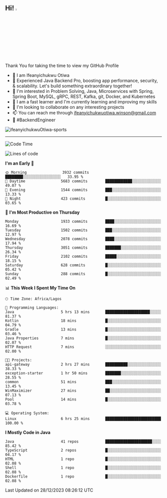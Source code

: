<!-- BLOG-POST-LIST:START --><!-- BLOG-POST-LIST:END -->

## Hi! <img src="https://media.giphy.com/media/hvRJCLFzcasrR4ia7z/giphy.gif" width="4%"> 

Thank You for taking the time to view my GitHub Profile

- 👋 I am Ifeanyichukwu Otiwa
- 🚀 Experienced Java Backend Pro, boosting app performance, security, & scalability. Let's build something extraordinary together!
- 👀 I'm interested in Problem Solving, Java, Microservices with Spring, Spring Boot, MySQL, gRPC, REST, Kafka, git, Docker, and Kubernetes
- 🌱 I am a fast learner and I'm currently learning and improving my skills
- 💞️ I'm looking to collaborate on any interesting projects
- 📫 You can reach me through ifeanyichukwuotiwa.winson@gmail.com
- 🚀 #BackendEngineer

<p align="left" marginTop="10px"> <img src="https://komarev.com/ghpvc/?username=ifeanyichukwuOtiwa-sports&label=Profile%20views&color=0e75b6&style=for-the-badge" alt="ifeanyichukwuOtiwa-sports" /> </p>

***

<!--START_SECTION:waka-->
![Code Time](http://img.shields.io/badge/Code%20Time-2%2C047%20hrs%2049%20mins-blue)

![Lines of code](https://img.shields.io/badge/From%20Hello%20World%20I%27ve%20Written-4.3%20million%20lines%20of%20code-blue)

**I'm an Early 🐤** 

```text
🌞 Morning                3932 commits        ████████░░░░░░░░░░░░░░░░░   33.95 % 
🌆 Daytime                5683 commits        ████████████░░░░░░░░░░░░░   49.07 % 
🌃 Evening                1544 commits        ███░░░░░░░░░░░░░░░░░░░░░░   13.33 % 
🌙 Night                  423 commits         █░░░░░░░░░░░░░░░░░░░░░░░░   03.65 % 
```
📅 **I'm Most Productive on Thursday** 

```text
Monday                   1933 commits        ████░░░░░░░░░░░░░░░░░░░░░   16.69 % 
Tuesday                  1502 commits        ███░░░░░░░░░░░░░░░░░░░░░░   12.97 % 
Wednesday                2078 commits        ████░░░░░░░░░░░░░░░░░░░░░   17.94 % 
Thursday                 3051 commits        ███████░░░░░░░░░░░░░░░░░░   26.34 % 
Friday                   2102 commits        █████░░░░░░░░░░░░░░░░░░░░   18.15 % 
Saturday                 628 commits         █░░░░░░░░░░░░░░░░░░░░░░░░   05.42 % 
Sunday                   288 commits         █░░░░░░░░░░░░░░░░░░░░░░░░   02.49 % 
```


📊 **This Week I Spent My Time On** 

```text
🕑︎ Time Zone: Africa/Lagos

💬 Programming Languages: 
Java                     5 hrs 13 mins       ████████████████████░░░░░   81.37 % 
Kotlin                   18 mins             █░░░░░░░░░░░░░░░░░░░░░░░░   04.79 % 
Gradle                   13 mins             █░░░░░░░░░░░░░░░░░░░░░░░░   03.46 % 
Java Properties          7 mins              █░░░░░░░░░░░░░░░░░░░░░░░░   02.07 % 
HTTP Request             7 mins              ░░░░░░░░░░░░░░░░░░░░░░░░░   02.00 % 

🐱‍💻 Projects: 
api-gateway              2 hrs 27 mins       ██████████░░░░░░░░░░░░░░░   38.33 % 
exception-starter        1 hr 50 mins        ███████░░░░░░░░░░░░░░░░░░   28.55 % 
common                   51 mins             ███░░░░░░░░░░░░░░░░░░░░░░   13.45 % 
WinMaximizer             27 mins             ██░░░░░░░░░░░░░░░░░░░░░░░   07.13 % 
Pool                     14 mins             █░░░░░░░░░░░░░░░░░░░░░░░░   03.78 % 

💻 Operating System: 
Linux                    6 hrs 25 mins       █████████████████████████   100.00 % 
```

**I Mostly Code in Java** 

```text
Java                     41 repos            █████████████████████░░░░   85.42 % 
TypeScript               2 repos             █░░░░░░░░░░░░░░░░░░░░░░░░   04.17 % 
HTML                     1 repo              █░░░░░░░░░░░░░░░░░░░░░░░░   02.08 % 
Shell                    1 repo              █░░░░░░░░░░░░░░░░░░░░░░░░   02.08 % 
Dockerfile               1 repo              █░░░░░░░░░░░░░░░░░░░░░░░░   02.08 % 
```




 Last Updated on 28/12/2023 08:26:12 UTC
<!--END_SECTION:waka-->

<!--
<p align="center">
![trophy](https://github-profile-trophy.vercel.app/?username=ifeanyichukwuOtiwa-sports&theme=onedark) (https://github.com/ryo-ma/github-profile-trophy)
</p>
-->

<!---
ifeanyi-otiwa/ifeanyi-otiwa is a ✨ special ✨ repository because its `README.md` (this file) appears on your GitHub profile.
You can click the Preview link to take a look at your changes.
--->
